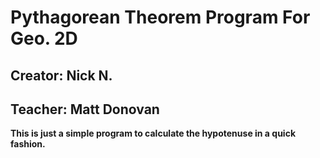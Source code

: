 # Pythagorean Theorem Program For Geo. 2D
## Creator: Nick N.
## Teacher: Matt Donovan
**This is just a simple program to calculate the hypotenuse in a quick fashion.**
